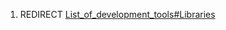 1.  REDIRECT
    [List_of_development_tools\#Libraries](List_of_development_tools#Libraries "wikilink")